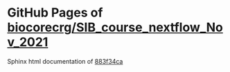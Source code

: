 GitHub Pages of [biocorecrg/SIB_course_nextflow_Nov_2021](https://github.com/biocorecrg/SIB_course_nextflow_Nov_2021.git)
===
Sphinx html documentation of [883f34ca](https://github.com/biocorecrg/SIB_course_nextflow_Nov_2021/tree/883f34ca090a8869bc89261e2f21e6efe31cb385)
